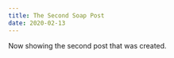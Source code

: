 ```yaml
---
title: The Second Soap Post
date: 2020-02-13
---
```


Now showing the second post that was created. 